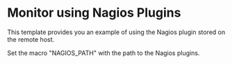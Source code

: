 Monitor using Nagios Plugins
============================

This template provides you an example of using the Nagios plugin stored on the remote host.

Set the macro "NAGIOS_PATH" with the path to the Nagios plugins.
